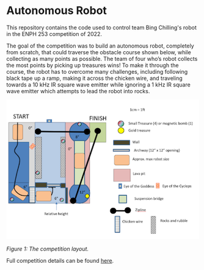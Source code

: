 # Autonomous Robot

This repository contains the code used to control team Bing Chilling's robot in the ENPH 253 competition of 2022.

The goal of the competition was to build an autonomous robot, completely from scratch, that could traverse the obstacle course shown below, while collecting as many points as possible. The team of four who’s robot collects the most points by picking up treasures wins! To make it through the course, the robot has to overcome many challenges, including following black tape up a ramp, making it across the chicken wire, and traveling towards a 10 kHz IR square wave emitter while ignoring a 1 kHz IR square wave emitter which attempts to lead the robot into rocks.

![Competition Layout](media/competition_layout.png)

*Figure 1: The competition layout.*

Full competition details can be found [here](https://docs.google.com/document/d/1w-FPY5TIh77HwoJq-ieJ4AjniQIBwqUylwcSBE2u_jk/edit).